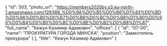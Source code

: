 {
    "id": 503,
    "photo_url": "https://members2020by.s3.eu-north-1.amazonaws.com/128389_%D0%9A%D0%B5%D0%B6%D1%83%D0%BD%D0%9A%D0%B0%D0%B7%D0%B8%D0%BC%D0%B8%D1%80%D0%90%D0%B4%D0%B0%D0%BC%D0%BE%D0%B2%D0%B8%D1%87",
    "full_name": "Кежун Казимир Адамович",
    "offices": [
        {
            "id": "07-00",
            "name": "ПРОКУРАТУРА ГОРОДА МИНСКА",
            "position": "Заместитель прокурора"
        }
    ],
    "title": "Кежун Казимир Адамович"
}